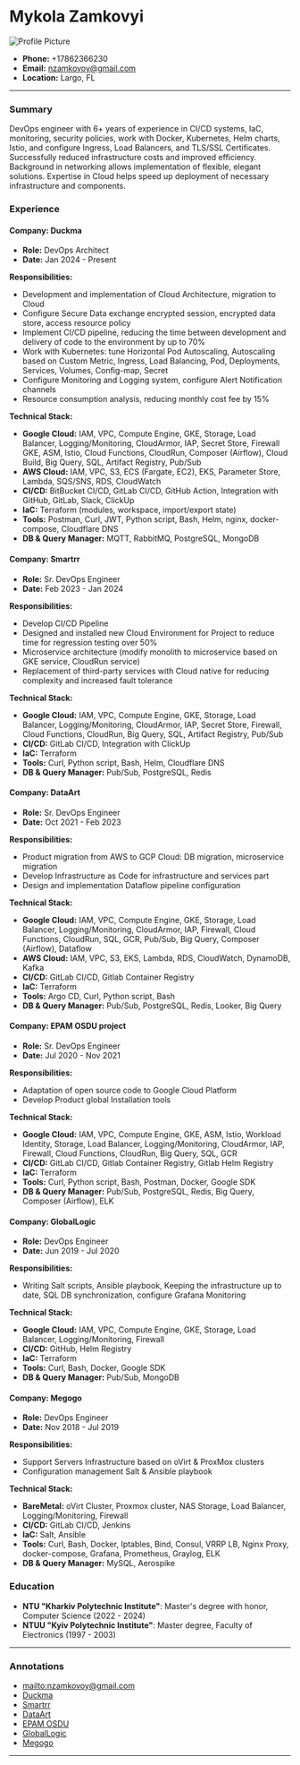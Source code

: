 # Mykola Zamkovyi

![Profile Picture](https://avatars.githubusercontent.com/u/9919?s=200&v=4)

- **Phone:** +17862366230
- **Email:** nzamkovoy@gmail.com
- **Location:** Largo, FL

---

### Summary
DevOps engineer with 6+ years of experience in CI/CD systems, IaC, monitoring, security policies, work with Docker, Kubernetes, Helm charts, Istio, and configure Ingress, Load Balancers, and TLS/SSL Certificates. Successfully reduced infrastructure costs and improved efficiency. Background in networking allows implementation of flexible, elegant solutions. Expertise in Cloud helps speed up deployment of necessary infrastructure and components.

### Experience

#### Company: Duckma
- **Role:** DevOps Architect
- **Date:** Jan 2024 - Present

**Responsibilities:**
- Development and implementation of Cloud Architecture, migration to Cloud
- Configure Secure Data exchange encrypted session, encrypted data store, access resource policy
- Implement CI/CD pipeline, reducing the time between development and delivery of code to the environment by up to 70%
- Work with Kubernetes: tune Horizontal Pod Autoscaling, Autoscaling based on Custom Metric, Ingress, Load Balancing, Pod, Deployments, Services, Volumes, Config-map, Secret
- Configure Monitoring and Logging system, configure Alert Notification channels
- Resource consumption analysis, reducing monthly cost fee by 15%

**Technical Stack:**
- **Google Cloud:** IAM, VPC, Compute Engine, GKE, Storage, Load Balancer, Logging/Monitoring, CloudArmor, IAP, Secret Store, Firewall GKE, ASM, Istio, Cloud Functions, CloudRun, Composer (Airflow), Cloud Build, Big Query, SQL, Artifact Registry, Pub/Sub
- **AWS Cloud:** IAM, VPC, S3, ECS (Fargate, EC2), EKS, Parameter Store, Lambda, SQS/SNS, RDS, CloudWatch
- **CI/CD:** BitBucket CI/CD, GitLab CI/CD, GitHub Action, Integration with GitHub, GitLab, Slack, ClickUp
- **IaC:** Terraform (modules, workspace, import/export state)
- **Tools:** Postman, Curl, JWT, Python script, Bash, Helm, nginx, docker-compose, Cloudflare DNS
- **DB & Query Manager:** MQTT, RabbitMQ, PostgreSQL, MongoDB

#### Company: Smartrr
- **Role:** Sr. DevOps Engineer
- **Date:** Feb 2023 - Jan 2024

**Responsibilities:**
- Develop CI/CD Pipeline
- Designed and installed new Cloud Environment for Project to reduce time for regression testing over 50%
- Microservice architecture (modify monolith to microservice based on GKE service, CloudRun service)
- Replacement of third-party services with Cloud native for reducing complexity and increased fault tolerance

**Technical Stack:**
- **Google Cloud:** IAM, VPC, Compute Engine, GKE, Storage, Load Balancer, Logging/Monitoring, CloudArmor, IAP, Secret Store, Firewall, Cloud Functions, CloudRun, Big Query, SQL, Artifact Registry, Pub/Sub
- **CI/CD:** GitLab CI/CD, Integration with ClickUp
- **IaC:** Terraform
- **Tools:** Curl, Python script, Bash, Helm, Cloudflare DNS
- **DB & Query Manager:** Pub/Sub, PostgreSQL, Redis

#### Company: DataArt
- **Role:** Sr. DevOps Engineer
- **Date:** Oct 2021 - Feb 2023

**Responsibilities:**
- Product migration from AWS to GCP Cloud: DB migration, microservice migration
- Develop Infrastructure as Code for infrastructure and services part
- Design and implementation Dataflow pipeline configuration

**Technical Stack:**
- **Google Cloud:** IAM, VPC, Compute Engine, GKE, Storage, Load Balancer, Logging/Monitoring, CloudArmor, IAP, Firewall, Cloud Functions, CloudRun, SQL, GCR, Pub/Sub, Big Query, Composer (Airflow), Dataflow
- **AWS Cloud:** IAM, VPC, S3, EKS, Lambda, RDS, CloudWatch, DynamoDB, Kafka
- **CI/CD:** GitLab CI/CD, Gitlab Container Registry
- **IaC:** Terraform
- **Tools:** Argo CD, Curl, Python script, Bash
- **DB & Query Manager:** Pub/Sub, PostgreSQL, Redis, Looker, Big Query

#### Company: EPAM OSDU project
- **Role:** Sr. DevOps Engineer
- **Date:** Jul 2020 - Nov 2021

**Responsibilities:**
- Adaptation of open source code to Google Cloud Platform
- Develop Product global Installation tools

**Technical Stack:**
- **Google Cloud:** IAM, VPC, Compute Engine, GKE, ASM, Istio, Workload Identity, Storage, Load Balancer, Logging/Monitoring, CloudArmor, IAP, Firewall, Cloud Functions, CloudRun, Big Query, SQL, GCR
- **CI/CD:** GitLab CI/CD, Gitlab Container Registry, Gitlab Helm Registry
- **IaC:** Terraform
- **Tools:** Curl, Python script, Bash, Postman, Docker, Google SDK
- **DB & Query Manager:** Pub/Sub, PostgreSQL, Redis, Big Query, Composer (Airflow), ELK

#### Company: GlobalLogic
- **Role:** DevOps Engineer
- **Date:** Jun 2019 - Jul 2020

**Responsibilities:**
- Writing Salt scripts, Ansible playbook, Keeping the infrastructure up to date, SQL DB synchronization, configure Grafana Monitoring

**Technical Stack:**
- **Google Cloud:** IAM, VPC, Compute Engine, GKE, Storage, Load Balancer, Logging/Monitoring, Firewall
- **CI/CD:** GitHub, Helm Registry
- **IaC:** Terraform
- **Tools:** Curl, Bash, Docker, Google SDK
- **DB & Query Manager:** Pub/Sub, MongoDB

#### Company: Megogo
- **Role:** DevOps Engineer
- **Date:** Nov 2018 - Jul 2019

**Responsibilities:**
- Support Servers Infrastructure based on oVirt & ProxMox clusters
- Configuration management Salt & Ansible playbook

**Technical Stack:**
- **BareMetal:** oVirt Cluster, Proxmox cluster, NAS Storage, Load Balancer, Logging/Monitoring, Firewall
- **CI/CD:** GitLab CI/CD, Jenkins
- **IaC:** Salt, Ansible
- **Tools:** Curl, Bash, Docker, Iptables, Bind, Consul, VRRP LB, Nginx Proxy, docker-compose, Grafana, Prometheus, Graylog, ELK
- **DB & Query Manager:** MySQL, Aerospike

### Education
- **NTU "Kharkiv Polytechnic Institute"**: Master's degree with honor, Computer Science (2022 - 2024)
- **NTUU "Kyiv Polytechnic Institute"**: Master degree, Faculty of Electronics (1997 - 2003)

---

### Annotations
- [mailto:nzamkovoy@gmail.com](mailto:nzamkovoy@gmail.com)
- [Duckma](http://duckma.com)
- [Smartrr](http://smartrr.com)
- [DataArt](https://www.dataart.com/)
- [EPAM OSDU](https://osduforum.org/)
- [GlobalLogic](https://www.globallogic.com/)
- [Megogo](https://megogo.net/)

---
